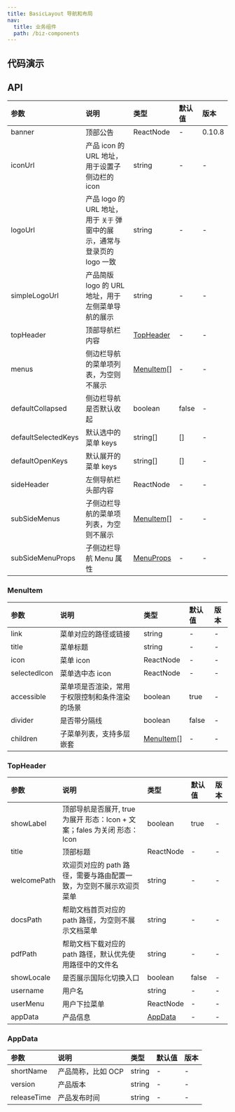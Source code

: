 ```yaml
---
title: BasicLayout 导航和布局
nav:
  title: 业务组件
  path: /biz-components
---
```


## 代码演示

<code src="./demo/basic.tsx" title="基本"></code>

<code src="./demo/banner.tsx" title="带顶部 banner"></code>

<code src="./demo/topHeader-icon.tsx" title="顶部导航 icon 模式"></code>

<code src="./demo/topHeader-title.tsx" title="带顶部标题"></code>

<code src="./demo/subSideMenu.tsx" title="带子侧边栏的二级导航"></code>

<code src="./demo/no-sider-and-custom-header.tsx" title="无侧边导航 & 自定义顶部导航"></code>

<code src="./demo/welcome.tsx" title="和欢迎页搭配使用"></code>

## API

| 参数 | 说明 | 类型 | 默认值 | 版本 |
| :-- | :-- | :-- | :-- | :-- |
| banner | 顶部公告 | ReactNode | - | 0.10.8 |
| iconUrl | 产品 icon 的 URL 地址，用于设置子侧边栏的 icon | string | - | - |
| logoUrl | 产品 logo 的 URL 地址，用于 `关于` 弹窗中的展示，通常与登录页的 logo 一致 | string | - | - |
| simpleLogoUrl | 产品简版 logo 的 URL 地址，用于左侧菜单导航的展示 | string | - | - |
| topHeader | 顶部导航栏内容 | [TopHeader](basic-layout#topheader) | - | - |
| menus | 侧边栏导航的菜单项列表，为空则不展示 | [MenuItem](basic-layout#menuitem)[] | - | - |
| defaultCollapsed | 侧边栏导航是否默认收起 | boolean | false | - |
| defaultSelectedKeys | 默认选中的菜单 keys | string[] | [] | - |
| defaultOpenKeys | 默认展开的菜单 keys | string[] | [] | - |
| sideHeader | 左侧导航栏头部内容 | ReactNode | - | - |
| subSideMenus | 子侧边栏导航的菜单项列表，为空则不展示 | [MenuItem](basic-layout#menuitem)[] | - | - |
| subSideMenuProps | 子侧边栏导航 Menu 属性 | [MenuProps](https://ant.design/components/menu-cn#menu) | - | - |

### MenuItem

| 参数 | 说明 | 类型 | 默认值 | 版本 |
| :-- | :-- | :-- | :-- | :-- |
| link | 菜单对应的路径或链接 | string | - | - |
| title | 菜单标题 | string | - | - |
| icon | 菜单 icon | ReactNode | - | - |
| selectedIcon | 菜单选中态 icon | ReactNode | - | - |
| accessible | 菜单项是否渲染，常用于权限控制和条件渲染的场景 | boolean | true | - |
| divider | 是否带分隔线 | boolean | false | - |
| children | 子菜单列表，支持多层嵌套 | [MenuItem](basic-layout#menuitem)[] | - | - |

### TopHeader

| 参数 | 说明 | 类型 | 默认值 | 版本 |
| :-- | :-- | :-- | :-- | :-- |
| showLabel | 顶部导航是否展开, true 为展开 形态：Icon + 文案；fales 为关闭 形态：Icon | boolean | true | - |
| title | 顶部标题 | ReactNode | - | - |
| welcomePath | 欢迎页对应的 path 路径，需要与路由配置一致，为空则不展示欢迎页菜单 | string | - | - |
| docsPath | 帮助文档首页对应的 path 路径，为空则不展示文档菜单 | string | - | - |
| pdfPath | 帮助文档下载对应的 path 路径，默认优先使用路径中的文件名 | string | - | - |
| showLocale | 是否展示国际化切换入口 | boolean | false | - |
| username | 用户名 | string | - | - |
| userMenu | 用户下拉菜单 | ReactNode | - | - |
| appData | 产品信息 | [AppData](basic-layout#appdata) | - | - |

### AppData

| 参数        | 说明               | 类型   | 默认值 | 版本 |
| :---------- | :----------------- | :----- | :----- | :--- |
| shortName   | 产品简称，比如 OCP | string | -      | -    |
| version     | 产品版本           | string | -      | -    |
| releaseTime | 产品发布时间       | string | -      | -    |
